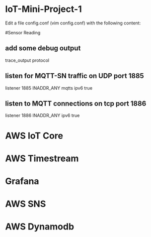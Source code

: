 # IoT-Mini-Project-1

Edit a file config.conf (vim config.conf) with the following content:

#Sensor Reading

## add some debug output
trace_output protocol
   
## listen for MQTT-SN traffic on UDP port 1885
listener 1885 INADDR_ANY mqtts
  ipv6 true
   
## listen to MQTT connections on tcp port 1886
listener 1886 INADDR_ANY
  ipv6 true




# AWS IoT Core



# AWS Timestream 




# Grafana




# AWS SNS




# AWS Dynamodb






